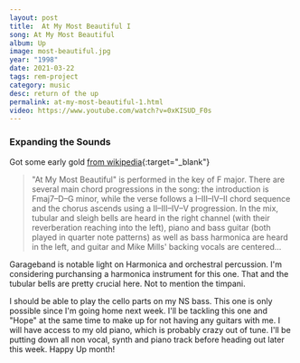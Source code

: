 ```yaml
---
layout: post
title:  At My Most Beautiful I
song: At My Most Beautiful
album: Up
image: most-beautiful.jpg
year: "1998"
date: 2021-03-22
tags: rem-project
category: music
desc: return of the up
permalink: at-my-most-beautiful-1.html
video: https://www.youtube.com/watch?v=0xKISUD_F0s
---
```


### Expanding the Sounds

Got some early gold [from wikipedia](https://en.wikipedia.org/wiki/At_My_Most_Beautiful){:target="_blank"}

> "At My Most Beautiful" is performed in the key of F major. There are several main chord progressions in the song: the introduction is Fmaj7–D–G minor, while the verse follows a I–III–IV–II chord sequence and the chorus ascends using a II–III–IV–V progression. In the mix, tubular and sleigh bells are heard in the right channel (with their reverberation reaching into the left), piano and bass guitar (both played in quarter note patterns) as well as bass harmonica are heard in the left, and guitar and Mike Mills' backing vocals are centered...

Garageband is notable light on Harmonica and orchestral percussion. I'm considering purchansing a harmonica instrument for this one. That and the tubular bells are pretty crucial here. Not to mention the timpani.

I should be able to play the cello parts on my NS bass. This one is only possible since I'm going home next week. I'll be tackling this one and "Hope" at the same time to make up for not having any guitars with me. I will have access to my old piano, which is probably crazy out of tune. I'll be putting down all non vocal, synth and piano track before heading out later this week. Happy Up month!
